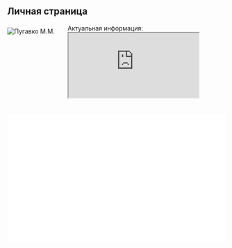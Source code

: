 <html>
 <head>
  <meta charset="utf-8">
  <title>Обтекание</title>
  <style>
   .leftimg {
    float:left; /* Выравнивание по левому краю */
    margin: 7px 7px 7px 0; /* Отступы вокруг картинки */
   }
   .rightimg  {
    float: right; /* Выравнивание по правому краю  */ 
    margin: 7px 0 7px 7px; /* Отступы вокруг картинки */
   }
  </style>
 </head>
 <body>
  <h2>Личная страница</h2>
  <p><img src="__media/my_photo.jpg" alt="Пугавко М.М." width="132" height="194" class="leftimg">
Актуальная информация:


<iframe src="https://github.com/Pugavkomm/Pugavkomm-github-stats/blob/master/generated/overview.svg">
  <img src="https://github.com/Pugavkomm/Pugavkomm-github-stats/blob/master/generated/overview.svg" width="200" height="200" alt="image format png" />
</iframe>

![image](https://github.com/Pugavkomm/Pugavkomm-github-stats/blob/master/generated/overview.svg)


</html>